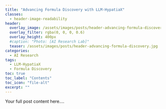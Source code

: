 ```yaml
---
title: "Advancing Formula Discovery with LLM-HypatiaX"
classes:
  - header-image-readability
header:
  overlay_image: /assets/images/posts/header-advancing-formula-discovery.jpg
  overlay_filter: rgba(0, 0, 0, 0.6)
  overlay_height: 400px
  #caption: "Photo: [AI Research Lab]"
  teaser: /assets/images/posts/header-advancing-formula-discovery.jpg
categories:
  - AI Research
tags:
  - LLM-HypatiaX
  - Formula Discovery
toc: true
toc_label: "Contents"
toc_icon: "file-alt"
excerpt: ""
---
```


Your full post content here....